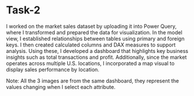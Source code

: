 # Task-2
I worked on the market sales dataset by uploading it into Power Query, where I transformed and prepared the data for visualization. In the model view, I established relationships between tables using primary and foreign keys. I then created calculated columns and DAX measures to support analysis. Using these, I developed a dashboard that highlights key business insights such as total transactions and profit. Additionally, since the market operates across multiple U.S. locations, I incorporated a map visual to display sales performance by location.

Note: All the 3 images are from the same dashboard, they represent the values changing when I select each attribute. 
